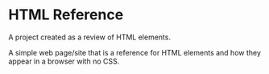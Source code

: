 # HTML Reference

A project created as a review of HTML elements.

A simple web page/site that is a reference for HTML elements and how they
 appear in a browser with no CSS.
